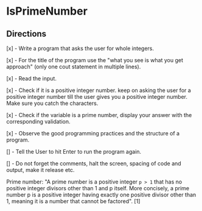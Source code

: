 # IsPrimeNumber

## Directions

[x] - Write a program that asks the user for whole integers.

[x] - For the title of the program use the "what you see is what you get approach" (only one cout statement in multiple lines).

[x] - Read the input.

[x] - Check if it is a positive integer number. keep on asking the user for a positive integer number till the user gives you a positive integer number. Make sure you catch the characters.

[x] - Check if the variable is a prime number, display your answer with the corresponding validation.

[x] - Observe the good programming practices and the structure of a program.

[] - Tell the User to hit Enter to run the program again.

[] - Do not forget the comments, halt the screen, spacing of code and output, make it release etc.

Prime number: "A prime number is a positive integer `p > 1` that has no positive integer divisors other than 1 and p itself. More concisely, a prime number p is a positive integer having exactly one positive divisor other than 1, meaning it is a number that cannot be factored".  [1]